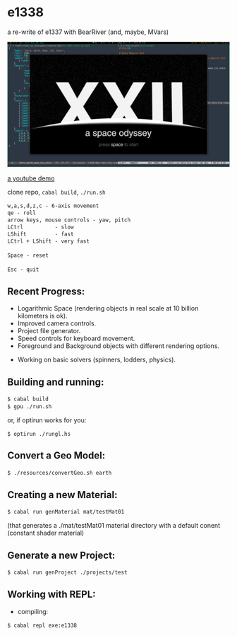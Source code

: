 # e1338
a re-write of e1337 with BearRiver (and, maybe, MVars)

![](https://github.com/madjestic/e1338/blob/master/output.png)

[a youtube demo](https://www.youtube.com/watch?v=W8S1ju8DYME)

clone repo, `cabal build`, `./run.sh`

```
w,a,s,d,z,c - 6-axis movement
qe - roll
arrow keys, mouse controls - yaw, pitch
LCtrl          - slow
LShift         - fast
LCtrl + LShift - very fast

Space - reset

Esc - quit
```

## Recent Progress:

* Logarithmic Space (rendering objects in real scale at 10 billion kilometers is ok).
* Improved camera controls.
* Project file generator.
* Speed controls for keyboard movement.
* Foreground and Background objects with different rendering options.
+ Working on basic solvers (spinners, lodders, physics).

## Building and running:
```bash
$ cabal build
$ gpu ./run.sh
```
or, if optirun works for you:
```
$ optirun ./rungl.hs
```

## Convert a Geo Model:
```bash
$ ./resources/convertGeo.sh earth
```

## Creating a new Material:
```bash
$ cabal run genMaterial mat/testMat01
```
(that generates a ./mat/testMat01 material directory with a default conent (constant shader material)

## Generate a new Project:
```bash
$ cabal run genProject ./projects/test
```

## Working with REPL:
- compiling:
```bash
$ cabal repl exe:e1338
```





